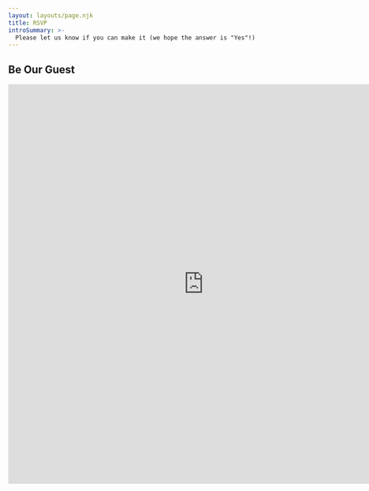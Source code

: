```yaml
---
layout: layouts/page.njk
title: RSVP
introSummary: >-
  Please let us know if you can make it (we hope the answer is "Yes"!) using the form below or [view the form full-screen](https://docs.google.com/forms/d/e/1FAIpQLSfLMFF9GdSzBmjdFTREMziNwQ79sxCfAG6HXTxNXDOLo2Vv2Q/viewform).
---
```

## Be Our Guest

<iframe class="width-full" src="https://docs.google.com/forms/d/e/1FAIpQLSfLMFF9GdSzBmjdFTREMziNwQ79sxCfAG6HXTxNXDOLo2Vv2Q/viewform?embedded=true" width="792" height="810" frameborder="0" marginheight="0" marginwidth="0">Loading…</iframe>
